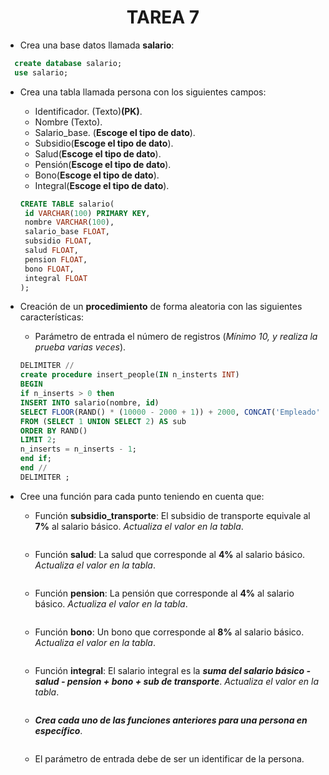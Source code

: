 <div align="center">

# TAREA 7

</div>

- Crea una base datos llamada __salario__:

```sql
  create database salario;
  use salario;
```
   
- Crea una tabla llamada persona con los siguientes campos:
    - Identificador. (Texto)__(PK)__.
    - Nombre (Texto).
    - Salario_base. (__Escoge el tipo de dato__).
    - Subsidio(__Escoge el tipo de dato__).
    - Salud(__Escoge el tipo de dato__).
    - Pensión(__Escoge el tipo de dato__).
    - Bono(__Escoge el tipo de dato__).
    - Integral(__Escoge el tipo de dato__).


  ```sql
  CREATE TABLE salario(
   id VARCHAR(100) PRIMARY KEY,
   nombre VARCHAR(100),
   salario_base FLOAT,
   subsidio FLOAT,
   salud FLOAT,
   pension FLOAT,
   bono FLOAT,
   integral FLOAT
  );
  ```

- Creación de un __procedimiento__ de forma aleatoria con las siguientes características:
    - Parámetro de entrada el número de registros (_Mínimo 10, y realiza la prueba varias veces_).
 
    ```sql
  DELIMITER //
  create procedure insert_people(IN n_insterts INT) 
   BEGIN
    if n_inserts > 0 then
    INSERT INTO salario(nombre, id)
    SELECT FLOOR(RAND() * (10000 - 2000 + 1)) + 2000, CONCAT('Empleado', RAND())
    FROM (SELECT 1 UNION SELECT 2) AS sub
    ORDER BY RAND()
    LIMIT 2;
    n_inserts = n_inserts - 1;
    end if;
    end //
    DELIMITER ; 
    ```

- Cree una función para cada punto teniendo en cuenta que:
    - Función __subsidio_transporte__: El subsidio de transporte equivale al __7%__ al salario básico. _Actualiza el valor en la tabla_.

      ```sql

      ```
      
    - Función __salud__: La salud que corresponde al __4%__ al salario básico.  _Actualiza el valor en la tabla_.

      ```sql

      ```
      
    - Función __pension__: La pensión que corresponde al __4%__ al salario básico.  _Actualiza el valor en la tabla_.

      ```sql

      ```
      
    - Función __bono__: Un bono que corresponde al __8%__ al salario básico. _Actualiza el valor en la tabla_.
 
      ```sql

      ```
      
    - Función __integral__: El salario integral es la ___suma del salario básico - salud - pension + bono + sub de transporte___. _Actualiza el valor en la tabla_.

      ```sql

      ```
      
    - ___Crea cada uno de las funciones anteriores para una persona en específico___.
 
      ```sql

      ```
      
    - El parámetro de entrada debe de ser un identificar de la persona.
 
      ```sql

      ```
